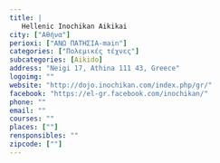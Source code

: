 ```yaml
---
title: |
   Hellenic Inochikan Aikikai
city: ["Αθήνα"]
perioxi: ["ΑΝΩ ΠΑΤΗΣΙΑ-main"]
categories: ["Πολεμικές τέχνες"]
subcategories: [Aikido]
address: "Neigi 17, Athina 111 43, Greece"
logoimg: ""
website: "http://dojo.inochikan.com/index.php/gr/"
facebook: "https://el-gr.facebook.com/inochikan/"
phone: ""
email: ""
courses: ""
places: [""]
rensponsibles: ""
zipcode: [""]
---
```




